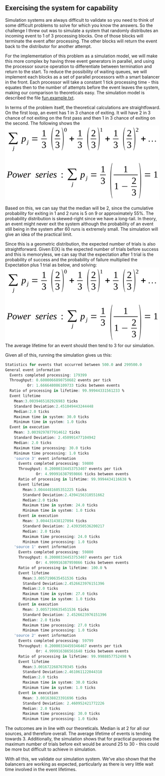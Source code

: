 ## Exercising the system for capability
Simulation systems are always difficult to validate so you need to think of some difficult problems to solve for which you know the answers. So the challenge I threw out was to simulate a system that randomly distributes an incoming event to 1 of 3 processing blocks. One of those blocks will terminate the event after processing. The other blocks will return the event back to the distributor for another attempt.

For the implementation of this problem as a simulation model, we will make this more complex by having three event generators in parallel, and using the processor source operation to differentiate between termination and return to the start. To reduce the possibility of waiting queues, we will implement each blocks as a set of parallel processors with a smart balancer in the front. Each processor will take a constant 1 tick processing time - this equates then to the number of attempts before the event leaves the system, making our comparison to theoreticals easy. The simulation model is described the file [fun.example.txt](https://github.com/BandedHawk/system-simulator/blob/master/src/test/data/fun.example.txt).

In terms of the problem itself, the theoretical calculations are straightfoward. On the first loop, an event has 1 in 3 chance of exiting. It will have 2 in 3 chance of not exiting on the first pass and then 1 in 3 chance of exiting on the second. The following shows the 
![alt text](https://github.com/BandedHawk/system-simulator/blob/master/src/main/doc/images/probability-simulation.png "Probability calculations")

Based on this, we can say that the median will be 2, since the cumulative probability for exiting in 1 and 2 runs is 5 on 9 or approximately 55%. The probability distribution is skewed-right since we have a long-tail. In theory, an event might never exit the system although the probability of an event still being in the system after 60 runs is extremely small. The simulation will give an idea of the practical limit.

Since this is a geometric distribution, the expected number of trials is also straightforward. Given E(X) is the expected number of trials before success and this is memoryless, we can say that the expectation after 1 trial is the probability of success and the probability of failure multiplied the Expectation plus 1 trial as below, and solving:
![alt text](https://github.com/BandedHawk/system-simulator/blob/master/src/main/doc/images/probability-simulation.png "Expectation")
The average lifetime for an event should then tend to 3 for our simulation.

Given all of this, running the simulation gives us this:
```R
Statistics for events that occurred between 500.0 and 299500.0
General event information
  Events completed processing: 179399
  Throughput: 0.6000066890750682 events per tick
          Or: 1.666648086109733 ticks between events
  Ratio of processing in lifetime: 99.99944331561233 %
  Event lifetime
    Mean:3.0039465102926983 ticks
    Standard Deviation:2.451049443244448
    Median:2.0 ticks
    Maximum time in system: 30.0 ticks
    Minimum time in system: 1.0 ticks
  Event in execution
    Mean: 3.0039297877914612 ticks
    Standard Deviation: 2.450991477104942
    Median: 2.0 ticks
    Maximum time processing: 30.0 ticks
    Minimum time processing: 1.0 ticks
    'source 3' event information
      Events completed processing: 59800
      Throughput: 0.20000334453753407 events per tick
              Or: 4.999916387959866 ticks between events
      Ratio of processing in lifetime: 99.9994434116638 %
      Event lifetime
        Mean:3.0044481605351225 ticks
        Standard Deviation:2.4394156310551662
        Median:2.0 ticks
        Maximum time in system: 24.0 ticks
        Minimum time in system: 1.0 ticks
      Event in execution
        Mean: 3.004431438127094 ticks
        Standard Deviation: 2.439350536200217
        Median: 2.0 ticks
        Maximum time processing: 24.0 ticks
        Minimum time processing: 1.0 ticks
    'source 1' event information
      Events completed processing: 59800
      Throughput: 0.20000334453753407 events per tick
              Or: 4.999916387959866 ticks between events
      Ratio of processing in lifetime: 100.0 %
      Event lifetime
        Mean:3.0057190635451536 ticks
        Standard Deviation:2.4526623976151396
        Median:2.0 ticks
        Maximum time in system: 27.0 ticks
        Minimum time in system: 1.0 ticks
      Event in execution
        Mean: 3.0057190635451536 ticks
        Standard Deviation: 2.4526623976151396
        Median: 2.0 ticks
        Maximum time processing: 27.0 ticks
        Minimum time processing: 1.0 ticks
    'source 2' event information
      Events completed processing: 59799
      Throughput: 0.20000334459346467 events per tick
              Or: 4.999916386561648 ticks between events
      Ratio of processing in lifetime: 99.9988857752498 %
      Event lifetime
        Mean:3.0016722687670345 ticks
        Standard Deviation:2.461061122044318
        Median:2.0 ticks
        Maximum time in system: 30.0 ticks
        Minimum time in system: 1.0 ticks
      Event in execution
        Mean: 3.001638823391696 ticks
        Standard Deviation: 2.460952421772226
        Median: 2.0 ticks
        Maximum time processing: 30.0 ticks
        Minimum time processing: 1.0 ticks

```
The outcomes are in line with our theoreticals. Median is at 2 for all our sources, and therefore overall. The average lifetime of events is tending towards 3. Additionally, the simulation shows that for practical purposes the maximum number of trials before exit would be around 25 to 30 - this could be more but difficult to achieve in simulation.

With all this, we validate our simulation system. We've also shown that the balancers are working as expected, particularly as there is very little wait time involved in the event lifetimes.